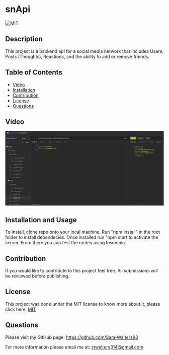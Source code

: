 # snApi

  ![MIT](https://img.shields.io/badge/License-MIT-green)

  ## Description
  This project is a backend api for a social media network that includes Users, Posts (Thoughts), Reactions, and the ability to add or remove friends. 

  ## Table of Contents
  * [Video](#Video)
  * [Installation](#installation)
  * [Contribution](#contribution)
  * [License](#license)
  * [Questions](#questions)

  ## Video

 [![Walkthrough Video](./img/Capture.PNG)](https://drive.google.com/file/d/1GELUXFJ5nMMXz9IcOj2mRd_HjEFngzr6/view)

 

  
  ## Installation and Usage
 To install, clone repo onto your local machine. Run "npm install" in the root folder to install dependecies. Once installed run "npm   start to activate the server. From there you can test the routes using Insomnia. 
  

  ## Contribution
  If you would like to contribute to this project feel free. All submissions will be reviewed before publishing. 

  ## License
  This project was done under the MIT license to know more about it, please click here: [MIT](https://choosealicense.com/licenses/mit/)

  ## Questions
  Please visit my GitHub page: https://github.com/Sam-Walters93
  
  For more information please email me at: stwalters314@gmail.com
